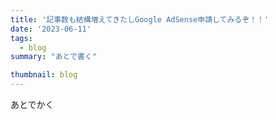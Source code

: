 ```yaml
---
title: '記事数も結構増えてきたしGoogle AdSense申請してみるぞ！！'
date: '2023-06-11'
tags:
  - blog
summary: "あとで書く"

thumbnail: blog
---
```


あとでかく
